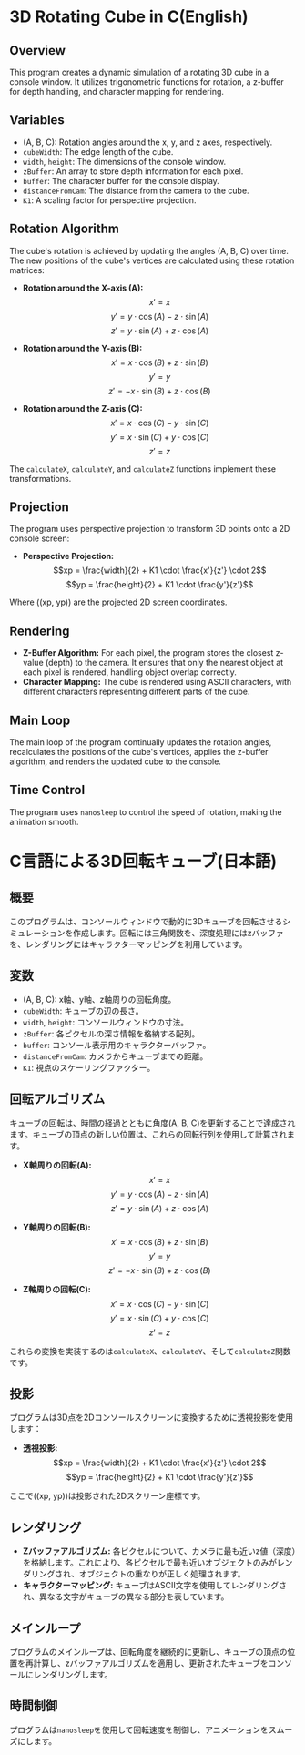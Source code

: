 # 3D Rotating Cube in C(English)

## Overview
This program creates a dynamic simulation of a rotating 3D cube in a console window. It utilizes trigonometric functions for rotation, a z-buffer for depth handling, and character mapping for rendering.

## Variables
- \(A, B, C\): Rotation angles around the x, y, and z axes, respectively.
- `cubeWidth`: The edge length of the cube.
- `width`, `height`: The dimensions of the console window.
- `zBuffer`: An array to store depth information for each pixel.
- `buffer`: The character buffer for the console display.
- `distanceFromCam`: The distance from the camera to the cube.
- `K1`: A scaling factor for perspective projection.

## Rotation Algorithm
The cube's rotation is achieved by updating the angles \(A, B, C\) over time. The new positions of the cube's vertices are calculated using these rotation matrices:

- **Rotation around the X-axis (A):**
  $$x' = x$$
  $$y' = y \cdot \cos(A) - z \cdot \sin(A)$$
  $$z' = y \cdot \sin(A) + z \cdot \cos(A)$$

- **Rotation around the Y-axis (B):**
  $$x' = x \cdot \cos(B) + z \cdot \sin(B)$$
  $$y' = y$$
  $$z' = -x \cdot \sin(B) + z \cdot \cos(B)$$

- **Rotation around the Z-axis (C):**
  $$x' = x \cdot \cos(C) - y \cdot \sin(C)$$
  $$y' = x \cdot \sin(C) + y \cdot \cos(C)$$
  $$z' = z$$

The `calculateX`, `calculateY`, and `calculateZ` functions implement these transformations.

## Projection
The program uses perspective projection to transform 3D points onto a 2D console screen:
- **Perspective Projection:**
  $$xp = \frac{width}{2} + K1 \cdot \frac{x'}{z'} \cdot 2$$
  $$yp = \frac{height}{2} + K1 \cdot \frac{y'}{z'}$$

Where \((xp, yp)\) are the projected 2D screen coordinates.

## Rendering
- **Z-Buffer Algorithm:** For each pixel, the program stores the closest z-value (depth) to the camera. It ensures that only the nearest object at each pixel is rendered, handling object overlap correctly.
- **Character Mapping:** The cube is rendered using ASCII characters, with different characters representing different parts of the cube.

## Main Loop
The main loop of the program continually updates the rotation angles, recalculates the positions of the cube's vertices, applies the z-buffer algorithm, and renders the updated cube to the console.

## Time Control
The program uses `nanosleep` to control the speed of rotation, making the animation smooth.


# C言語による3D回転キューブ(日本語)

## 概要
このプログラムは、コンソールウィンドウで動的に3Dキューブを回転させるシミュレーションを作成します。回転には三角関数を、深度処理にはzバッファを、レンダリングにはキャラクターマッピングを利用しています。

## 変数
- \(A, B, C\): x軸、y軸、z軸周りの回転角度。
- `cubeWidth`: キューブの辺の長さ。
- `width`, `height`: コンソールウィンドウの寸法。
- `zBuffer`: 各ピクセルの深さ情報を格納する配列。
- `buffer`: コンソール表示用のキャラクターバッファ。
- `distanceFromCam`: カメラからキューブまでの距離。
- `K1`: 視点のスケーリングファクター。

## 回転アルゴリズム
キューブの回転は、時間の経過とともに角度\(A, B, C\)を更新することで達成されます。キューブの頂点の新しい位置は、これらの回転行列を使用して計算されます。

- **X軸周りの回転(A):**
  $$x' = x$$
  $$y' = y \cdot \cos(A) - z \cdot \sin(A)$$
  $$z' = y \cdot \sin(A) + z \cdot \cos(A)$$

- **Y軸周りの回転(B):**
  $$x' = x \cdot \cos(B) + z \cdot \sin(B)$$
  $$y' = y$$
  $$z' = -x \cdot \sin(B) + z \cdot \cos(B)$$

- **Z軸周りの回転(C):**
  $$x' = x \cdot \cos(C) - y \cdot \sin(C)$$
  $$y' = x \cdot \sin(C) + y \cdot \cos(C)$$
  $$z' = z$$

これらの変換を実装するのは`calculateX`、`calculateY`、そして`calculateZ`関数です。

## 投影
プログラムは3D点を2Dコンソールスクリーンに変換するために透視投影を使用します：
- **透視投影:**
  $$xp = \frac{width}{2} + K1 \cdot \frac{x'}{z'} \cdot 2$$
  $$yp = \frac{height}{2} + K1 \cdot \frac{y'}{z'}$$

ここで\((xp, yp)\)は投影された2Dスクリーン座標です。

## レンダリング
- **Zバッファアルゴリズム:** 各ピクセルについて、カメラに最も近いz値（深度）を格納します。これにより、各ピクセルで最も近いオブジェクトのみがレンダリングされ、オブジェクトの重なりが正しく処理されます。
- **キャラクターマッピング:** キューブはASCII文字を使用してレンダリングされ、異なる文字がキューブの異なる部分を表しています。

## メインループ
プログラムのメインループは、回転角度を継続的に更新し、キューブの頂点の位置を再計算し、zバッファアルゴリズムを適用し、更新されたキューブをコンソールにレンダリングします。

## 時間制御
プログラムは`nanosleep`を使用して回転速度を制御し、アニメーションをスムーズにします。
